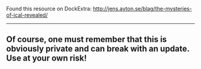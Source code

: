 Found this resource on DockExtra: http://jens.ayton.se/blag/the-mysteries-of-ical-revealed/

----
Of course, one must remember that this is obviously private and can break with an update. Use at your own risk!
----
